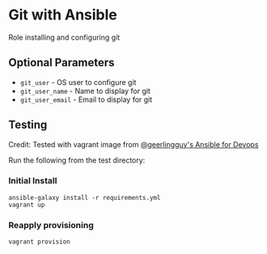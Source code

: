 # Git with Ansible

Role installing and configuring git

## Optional Parameters

 * `git_user` - OS user to configure git
 * `git_user_name` - Name to display for git
 * `git_user_email` - Email to display for git

## Testing

Credit: Tested with vagrant image from [@geerlingguy's Ansible for Devops](https://github.com/geerlingguy/ansible-for-devops)

Run the following from the test directory:

### Initial Install
```
ansible-galaxy install -r requirements.yml
vagrant up
```

### Reapply provisioning
```
vagrant provision
```

